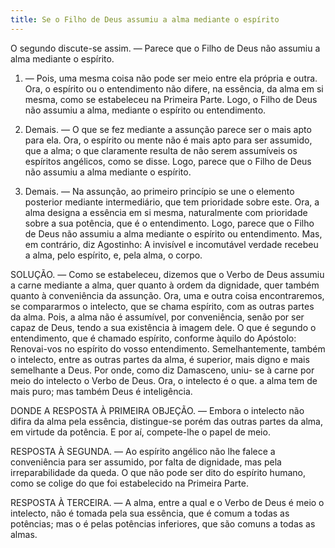 ```yaml
---
title: Se o Filho de Deus assumiu a alma mediante o espírito
---
```


O segundo discute-se assim. — Parece que o Filho de Deus não assumiu a alma mediante o espírito.  

1. — Pois, uma mesma coisa não pode ser meio entre ela própria e outra. Ora, o espírito ou o entendimento não difere, na essência, da alma em si mesma, como se estabeleceu na Primeira Parte. Logo, o Filho de Deus não assumiu a alma, mediante o espírito ou entendimento.  

2. Demais. — O que se fez mediante a assunção parece ser o mais apto para ela. Ora, o espírito ou mente não é mais apto para ser assumido, que a alma; o que claramente resulta de não serem assumíveis os espíritos angélicos, como se disse. Logo, parece que o Filho de Deus não assumiu a alma mediante o espírito.  

3. Demais. — Na assunção, ao primeiro princípio se une o elemento posterior mediante intermediário, que tem prioridade sobre este. Ora, a alma designa a essência em si mesma, naturalmente com prioridade sobre a sua potência, que é o entendimento. Logo, parece que o Filho de Deus não assumiu a alma mediante o espírito ou entendimento.  Mas, em contrário, diz Agostinho: A invisível e incomutável verdade recebeu a alma, pelo espírito, e, pela alma, o corpo.  

SOLUÇÃO. — Como se estabeleceu, dizemos que o Verbo de Deus assumiu a carne mediante a alma, quer quanto à ordem da dignidade, quer também quanto à conveniência da assunção. Ora, uma e outra coisa encontraremos, se compararmos o intelecto, que se chama espírito, com as outras partes da alma. Pois, a alma não é assumível, por conveniência, senão por ser capaz de Deus, tendo a sua existência à imagem dele. O que é segundo o entendimento, que é chamado espírito, conforme àquilo do Apóstolo: Renovai-vos no espírito do vosso entendimento. Semelhantemente, também o intelecto, entre as outras partes da alma, é superior, mais digno e mais semelhante a Deus. Por onde, como diz Damasceno, uniu- se à carne por meio do intelecto o Verbo de Deus. Ora, o intelecto é o que. a alma tem de mais puro; mas também Deus é inteligência. 

DONDE A RESPOSTA À PRIMEIRA OBJEÇÃO. — Embora o intelecto não difira da alma pela essência, distingue-se porém das outras partes da alma, em virtude da potência. E por aí, compete-lhe o papel de meio.  

RESPOSTA À SEGUNDA. — Ao espírito angélico não lhe falece a conveniência para ser assumido, por falta de dignidade, mas pela irreparabilidade da queda. O que não pode ser dito do espírito humano, como se colige do que foi estabelecido na Primeira Parte.  

RESPOSTA À TERCEIRA. — A alma, entre a qual e o Verbo de Deus é meio o intelecto, não é tomada pela sua essência, que é comum a todas as potências; mas o é pelas potências inferiores, que são comuns a todas as almas.